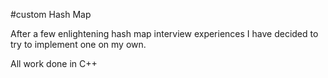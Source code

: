 #custom Hash Map

After a few enlightening hash map interview experiences
I have decided to try to implement one on my own.

All work done in C++

